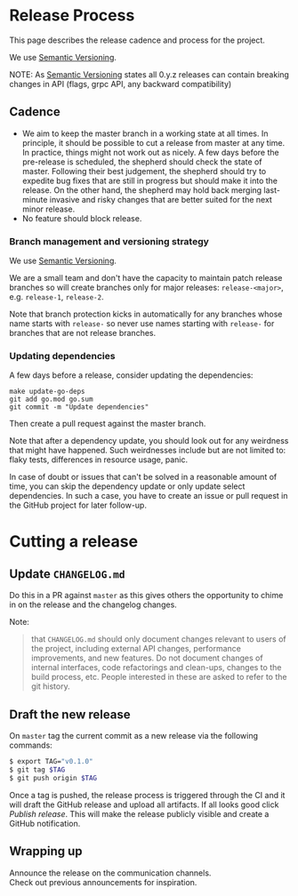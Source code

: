 # Release Process

This page describes the release cadence and process for the project.

We use [Semantic Versioning](http://semver.org/).

NOTE: As [Semantic Versioning](http://semver.org/spec/v2.0.0.html) states all 0.y.z releases can contain breaking changes in API (flags, grpc API, any backward compatibility)

## Cadence

* We aim to keep the master branch in a working state at all times. In principle, it should be possible to cut a release from master at any time. In practice, things might not work out as nicely. A few days before the pre-release is scheduled, the shepherd should check the state of master. Following their best judgement, the shepherd should try to expedite bug fixes that are still in progress but should make it into the release. On the other hand, the shepherd may hold back merging last-minute invasive and risky changes that are better suited for the next minor release.
* No feature should block release.

### Branch management and versioning strategy
We use [Semantic Versioning](https://semver.org/).

We are a small team and don't have the capacity to maintain patch release branches so will create branches only for major releases: `release-<major>`, e.g. `release-1`, `release-2`.

Note that branch protection kicks in automatically for any branches whose name starts with `release-` so never use names starting with `release-` for branches that are not release branches.

### Updating dependencies
A few days before a release, consider updating the dependencies:

```
make update-go-deps
git add go.mod go.sum
git commit -m "Update dependencies"
```

Then create a pull request against the master branch.

Note that after a dependency update, you should look out for any weirdness that
might have happened. Such weirdnesses include but are not limited to: flaky
tests, differences in resource usage, panic.

In case of doubt or issues that can't be solved in a reasonable amount of time,
you can skip the dependency update or only update select dependencies. In such a
case, you have to create an issue or pull request in the GitHub project for
later follow-up.

# Cutting a release

## Update `CHANGELOG.md`
Do this in a PR against `master` as this gives others the opportunity to chime in on the release and the changelog changes.

Note:
> that `CHANGELOG.md` should only document changes relevant to users of the project, including external API changes, performance improvements, and new features. Do not document changes of internal interfaces, code refactorings and clean-ups, changes to the build process, etc. People interested in these are asked to refer to the git history.

## Draft the new release
On `master` tag the current commit as a new release via the following commands:

```bash
$ export TAG="v0.1.0"
$ git tag $TAG
$ git push origin $TAG
```

Once a tag is pushed, the release process is triggered through the CI and it will draft the GitHub release and upload all artifacts.
If all looks good click _Publish release_. This will make the release publicly visible and create a GitHub notification.

## Wrapping up

Announce the release on the communication channels.<br/>
Check out previous announcements for inspiration.

